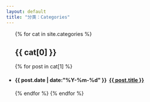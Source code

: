 ```yaml
---
layout: default
title: "分类：Categories"
---
```

<ul class="list-unstyled">
{% for cat in site.categories %} 
   <a name="{{ cat[0] }}"></a>
   <h2>{{ cat[0] }}</h2> 
     {% for post in cat[1] %} 
    <li><h4><span>{{ post.date | date:"%Y-%m-%d" }}</span>&nbsp;&nbsp<a href="{{ post.url }}">{{ post.title }}</a></h4></li>
	{% endfor %} 
{% endfor %} 
</ul>

